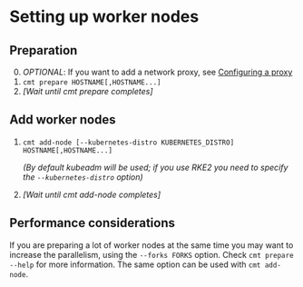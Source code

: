 # Setting up worker nodes

## Preparation

0. _OPTIONAL_: If you want to add a network proxy,
   see [Configuring a proxy](Configuration.md#configuring-a-proxy)
1. `cmt prepare HOSTNAME[,HOSTNAME...]`
2. _[Wait until cmt prepare completes]_

## Add worker nodes

1. `cmt add-node [--kubernetes-distro KUBERNETES_DISTRO] HOSTNAME[,HOSTNAME...]`

   _(By default kubeadm will be used; if you use RKE2 you need to specify the `--kubernetes-distro` option)_

2. _[Wait until cmt add-node completes]_

## Performance considerations

If you are preparing a lot of worker nodes at the same time you may want to increase the parallelism,
using the `--forks FORKS` option. Check `cmt prepare --help` for more information.
The same option can be used with `cmt add-node`.
